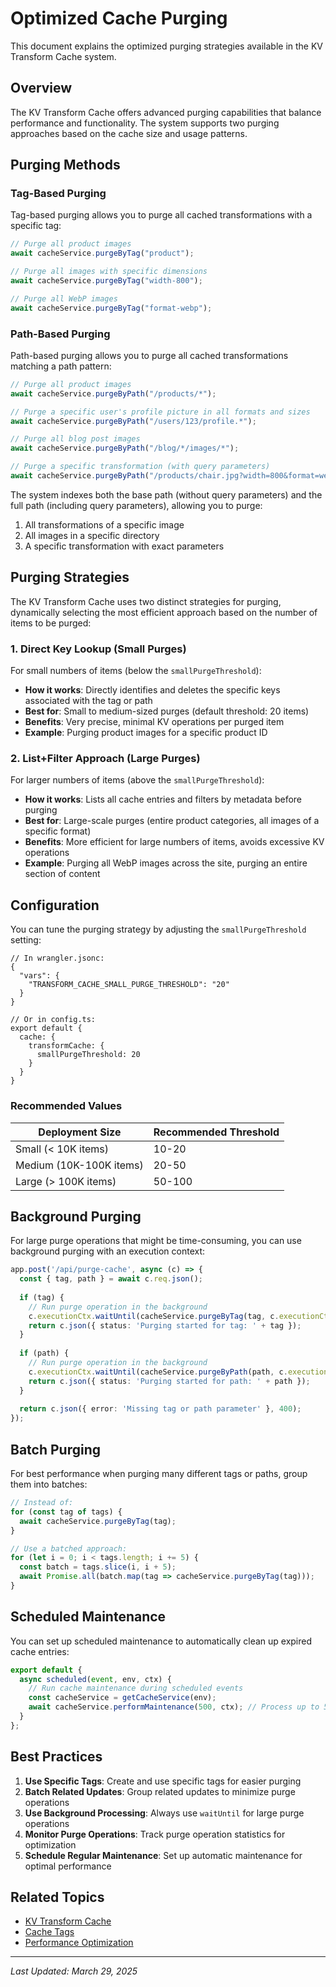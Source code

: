 # Optimized Cache Purging

This document explains the optimized purging strategies available in the KV Transform Cache system.

## Overview

The KV Transform Cache offers advanced purging capabilities that balance performance and functionality. The system supports two purging approaches based on the cache size and usage patterns.

## Purging Methods

### Tag-Based Purging

Tag-based purging allows you to purge all cached transformations with a specific tag:

```typescript
// Purge all product images
await cacheService.purgeByTag("product");

// Purge all images with specific dimensions
await cacheService.purgeByTag("width-800");

// Purge all WebP images
await cacheService.purgeByTag("format-webp");
```

### Path-Based Purging

Path-based purging allows you to purge all cached transformations matching a path pattern:

```typescript
// Purge all product images
await cacheService.purgeByPath("/products/*");

// Purge a specific user's profile picture in all formats and sizes
await cacheService.purgeByPath("/users/123/profile.*");

// Purge all blog post images
await cacheService.purgeByPath("/blog/*/images/*");

// Purge a specific transformation (with query parameters)
await cacheService.purgeByPath("/products/chair.jpg?width=800&format=webp");
```

The system indexes both the base path (without query parameters) and the full path (including query parameters), allowing you to purge:

1. All transformations of a specific image
2. All images in a specific directory
3. A specific transformation with exact parameters

## Purging Strategies

The KV Transform Cache uses two distinct strategies for purging, dynamically selecting the most efficient approach based on the number of items to be purged:

### 1. Direct Key Lookup (Small Purges)

For small numbers of items (below the `smallPurgeThreshold`):

- **How it works**: Directly identifies and deletes the specific keys associated with the tag or path
- **Best for**: Small to medium-sized purges (default threshold: 20 items)
- **Benefits**: Very precise, minimal KV operations per purged item
- **Example**: Purging product images for a specific product ID

### 2. List+Filter Approach (Large Purges)

For larger numbers of items (above the `smallPurgeThreshold`):

- **How it works**: Lists all cache entries and filters by metadata before purging
- **Best for**: Large-scale purges (entire product categories, all images of a specific format)
- **Benefits**: More efficient for large numbers of items, avoids excessive KV operations
- **Example**: Purging all WebP images across the site, purging an entire section of content

## Configuration

You can tune the purging strategy by adjusting the `smallPurgeThreshold` setting:

```jsonc
// In wrangler.jsonc:
{
  "vars": {
    "TRANSFORM_CACHE_SMALL_PURGE_THRESHOLD": "20"
  }
}

// Or in config.ts:
export default {
  cache: {
    transformCache: {
      smallPurgeThreshold: 20
    }
  }
}
```

### Recommended Values

| Deployment Size | Recommended Threshold |
|-----------------|------------------------|
| Small (< 10K items) | 10-20 |
| Medium (10K-100K items) | 20-50 |
| Large (> 100K items) | 50-100 |

## Background Purging

For large purge operations that might be time-consuming, you can use background purging with an execution context:

```typescript
app.post('/api/purge-cache', async (c) => {
  const { tag, path } = await c.req.json();
  
  if (tag) {
    // Run purge operation in the background
    c.executionCtx.waitUntil(cacheService.purgeByTag(tag, c.executionCtx));
    return c.json({ status: 'Purging started for tag: ' + tag });
  }
  
  if (path) {
    // Run purge operation in the background
    c.executionCtx.waitUntil(cacheService.purgeByPath(path, c.executionCtx));
    return c.json({ status: 'Purging started for path: ' + path });
  }
  
  return c.json({ error: 'Missing tag or path parameter' }, 400);
});
```

## Batch Purging

For best performance when purging many different tags or paths, group them into batches:

```typescript
// Instead of:
for (const tag of tags) {
  await cacheService.purgeByTag(tag);
}

// Use a batched approach:
for (let i = 0; i < tags.length; i += 5) {
  const batch = tags.slice(i, i + 5);
  await Promise.all(batch.map(tag => cacheService.purgeByTag(tag)));
}
```

## Scheduled Maintenance

You can set up scheduled maintenance to automatically clean up expired cache entries:

```typescript
export default {
  async scheduled(event, env, ctx) {
    // Run cache maintenance during scheduled events
    const cacheService = getCacheService(env);
    await cacheService.performMaintenance(500, ctx); // Process up to 500 entries
  }
};
```

## Best Practices

1. **Use Specific Tags**: Create and use specific tags for easier purging
2. **Batch Related Updates**: Group related updates to minimize purge operations
3. **Use Background Processing**: Always use `waitUntil` for large purge operations
4. **Monitor Purge Operations**: Track purge operation statistics for optimization
5. **Schedule Regular Maintenance**: Set up automatic maintenance for optimal performance

## Related Topics

- [KV Transform Cache](index.md)
- [Cache Tags](../cache-tags.md)
- [Performance Optimization](../../features/quality-optimization.md)

---

*Last Updated: March 29, 2025*